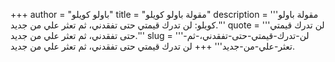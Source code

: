 +++
author = "باولو كويلو"
title = "مقولة باولو كويلو"
description = '''مقولة باولو كويلو: لن تدرك قيمتي حتى تفقدني، ثم تعثر علي من جديد.'''
quote = '''لن تدرك قيمتي حتى تفقدني، ثم تعثر علي من جديد.'''
slug = '''لن-تدرك-قيمتي-حتى-تفقدني،-ثم-تعثر-علي-من-جديد'''
+++
لن تدرك قيمتي حتى تفقدني، ثم تعثر علي من جديد.
